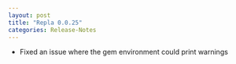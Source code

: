 ```yaml
---
layout: post
title: "Repla 0.0.25"
categories: Release-Notes
---
```


* Fixed an issue where the gem environment could print warnings
